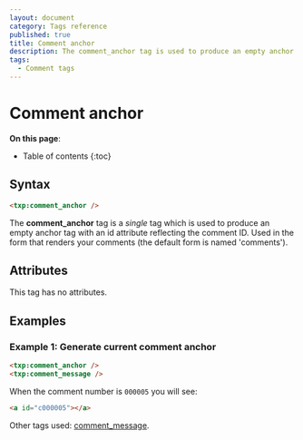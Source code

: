 ```yaml
---
layout: document
category: Tags reference
published: true
title: Comment anchor
description: The comment_anchor tag is used to produce an empty anchor tag with an id attribute reflecting the comment ID.
tags:
  - Comment tags
---
```


# Comment anchor

**On this page**:

* Table of contents
{:toc}

## Syntax

~~~ html
<txp:comment_anchor />
~~~

The **comment_anchor** tag is a *single* tag which is used to produce an empty anchor tag with an id attribute reflecting the comment ID. Used in the form that renders your comments (the default form is named 'comments').

## Attributes

This tag has no attributes.

## Examples

### Example 1: Generate current comment anchor

~~~ html
<txp:comment_anchor />
<txp:comment_message />
~~~

When the comment number is `000005` you will see:

~~~ html
<a id="c000005"></a>
~~~

Other tags used: [comment_message](/tags/comment_message).
